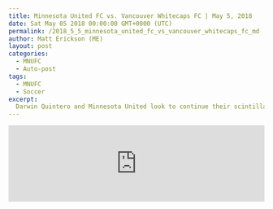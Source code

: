 ```yaml
---
title: Minnesota United FC vs. Vancouver Whitecaps FC | May 5, 2018
date: Sat May 05 2018 00:00:00 GMT+0000 (UTC)
permalink: /2018_5_5_minnesota_united_fc_vs_vancouver_whitecaps_fc_md 
author: Matt Erickson (ME)
layout: post
categories:
  - MNUFC
  - Auto-post
tags:
  - MNUFC
  - Soccer
excerpt:
  Darwin Quintero and Minnesota United look to continue their scintillating home form against the Vancouver Whitecaps.
---
```

<div class='soccer-video-wrapper'>
<iframe class='soccer-video' width='100%' height='auto' frameborder='0' allowfullscreen src="https://www.mnufc.com/iframe-video?brightcove_id=5780856217001&brightcove_player_id=default&brightcove_account_id=5534894110001"></iframe>
</div>